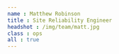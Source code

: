 ```yaml
---
name : Matthew Robinson
title : Site Reliability Engineer
headshot : /img/team/matt.jpg
class : ops
all : true
---
```

